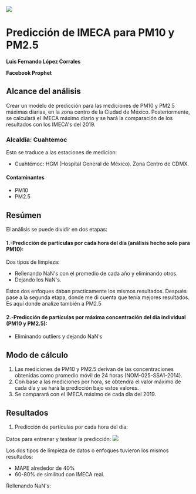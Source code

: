 <img src="https://github.com/luisferlc/IMECA-CDMX-Prediction/blob/master/images/ironhack.png">

# Predicción de IMECA para PM10 y PM2.5

**Luis Fernando López Corrales**

**Facebook Prophet**

## Alcance del análisis
Crear un modelo de predicción para las mediciones de PM10 y PM2.5 máximas diarias, en la zona centro de la Ciudad de México. Posteriormente, se calculará el IMECA máximo diario y se hará la comparación de los resultados con los IMECA's del 2019.
### Alcaldía: Cuahtemoc
Esto se traduce a las estaciones de medicion:
- Cuahtémoc: HGM (Hospital General de México). Zona Centro de CDMX.
#### Contaminantes
* PM10
* PM2.5

## Resúmen
El análisis se puede dividir en dos etapas:

#### 1.-Predicción de partículas por cada hora del día (análisis hecho solo para PM10):
Dos tipos de limpieza:
- Rellenando NaN's con el promedio de cada año y eliminando otros.
- Dejando los NaN's.

Estos dos enfoques daban practicamente los mismos resultados. Después pase a la segunda etapa, donde me di cuenta que tenía mejores resultados. Es aquí donde analize también a PM2.5

#### 2.-Predicción de partículas por máxima concentración del día individual (PM10 y PM2.5):
- Eliminando outliers y dejando NaN's
 
 
## Modo de cálculo
1. Las mediciones de PM10 y PM2.5 derivan de las concentraciones obtenidas como promedio móvil de 24 horas (NOM-025-SSA1-2014).
2. Con base a las mediciones por hora, se obtendra el valor máximo de cada día y se hará la predicción bajo estos valores.
3. Se comparará con el IMECA máximo de cada día del 2019.

## Resultados

1. Predicción de partículas por cada hora del día:

Datos para entrenar y testear la predicción:
<img src="https://github.com/luisferlc/IMECA-CDMX-Prediction/blob/master/images/train.test.png">

Los dos tipos de limpieza de datos o enfoques tuvieron los mismos resultados:
- MAPE alrededor de 40%
- 60-80% de similitud con IMECA real.

Rellenando NaN's:

